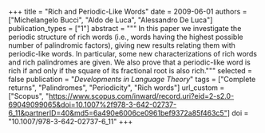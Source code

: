 +++
title = "Rich and Periodic-Like Words"
date = 2009-06-01
authors = ["Michelangelo Bucci", "Aldo de Luca", "Alessandro De Luca"]
publication_types = ["1"]
abstract = """
In this paper we investigate the periodic structure of rich words (i.e., words
having the highest possible number of palindromic factors), giving new results
relating them with periodic-like words. In particular, some new
characterizations of rich words and rich palindromes are given. We also prove
that a periodic-like word is rich if and only if the square of its fractional
root is also rich."""
selected = false
publication = "*Developments in Language Theory*"
tags = ["Complete returns", "Palindromes", "Periodicity", "Rich words"]
url_custom = ["Scopus", "https://www.scopus.com/inward/record.uri?eid=2-s2.0-69049099065&doi=10.1007%2f978-3-642-02737-6_11&partnerID=40&md5=6a490e6006ce0961bef9372a85f463c5"]
doi = "10.1007/978-3-642-02737-6_11"
+++
